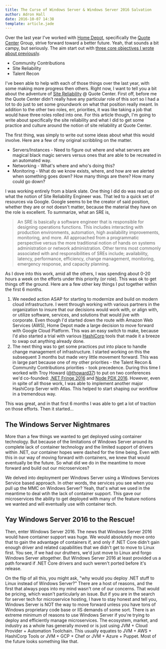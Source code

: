 ```yaml
---
title: The Curse of Windows Server & Windows Server 2016 Salvation
author: Adron Hall
date: 2016-10-07 14:38
template: article.jade
---
```

Over the last year I've worked with [Home Depot](https://homedepot.com), specifically the [Quote Center](http://www.quotecenter.com/) Group, strive forward toward a better future. Yeah, that sounds a bit campy, but seriously. The aim start out with [three core objectives I wrote about previously](http://blog.adron.me/articles/after-816-days-taking-a-job/).

* Community Contributions
* Site Reliability
* Talent Recon

I've been able to help with each of those things over the last year, with some making more progress then others. Right now, I want to tell you a bit about the adventure of [Site Reliability](https://landing.google.com/sre/interview/ben-treynor.html) @ Quote Center. First off, before me the Quote Center didn't really have any particular role of this sort so I had a lot to do just to set some groundwork on what that position really meant. In addition to the other two roles, err, priorities, it was like taking a job that would have three roles rolled into one. For this article though, I'm going to write about specifically the site reliability and what I did to get some practice and culture around the notion of site reliability at Quote Center.

The first thing, was simply to write out some ideas about what this would involve. Here are a few of my original scribbling on the matter.

<span class="more"></span>

* Servers/Instances - Need to figure out where and what servers are magical black magic servers versus ones that are able to be recreated in an automated way.
* Networking - What's where and who's doing this?
* Monitoring - What do we know exists, where, and how are we alerted when something goes down? How many things are there? How many could go down?

I was working entirely from a blank slate. One thing I did do was read up on what the notion of Site Reliability Engineer was. That led to a quick set of resources via Google. Google seems to be the creator of said position, whether they are or not doesn't matter, because the material they have on the role is excellent. To summarize, what an SRE is,

> An SRE is basically a software engineer that is responsible for designing operations functions. This includes interacting with production environments, automation, high availability improvements, monitoring, and more. All approached from a programmatic perspective versus the more traditional notion of hands on systems administration or network administration. Other terms most commonly associated with and responsibilities of SREs include; availability, latency, performance, efficiency, change management, monitoring, emergency response, and capacity planning.

As I dove into this work, amid all the others, I was spending about 0-20 hours a week on the efforts under this priority (or role). This was ok to get things off the ground. Here are a few other key things I put together within the first 6 months.

1. We needed action ASAP for starting to modernize and build on modern cloud infrastructure. I went through working with various partners in the organization to insure that our decisions would work with, or align with, or utilize software, services, and solutions that would jive with corporate. Even though I'd started down the route with Amazon Web Services (AWS), Home Depot made a large decision to move forward with Google Cloud Platform. This was an easy switch to make, because I'd also started a trial with various [HashiCorp](https://www.hashicorp.com/) tools that made it a breeze to swap out anything already done.
2. The next thing was to get some practices put into place to handle change management of infrastructure. I started working on this the subsequent 3 months but made very little movement forward. This was in large part because one of my other priorities - the Talent Recon & Community Contributions priorities - took precedence. During this time I worked with Troy Howard ([@thoward37](https://twitter.com/thoward37/)) to put on two conferences we'd co-founded: [.NET Fringe 2016](http://dotnetfringe.org/) and [Node PDX 2016](http://nodepdx.org/). However, even in spite of all those work, I was able to implement another major HashiCorp Server with Atlas. This helped to start shaping our workflow in a tremendous way.

This was great, and in that first 6 months I was able to get a lot of traction on those efforts. Then it started...

## The Windows Server Nightmares

More than a few things we wanted to get deployed using container technology. But because of the limitations of Windows Server around its complete lack of container technology and the limited support of drivers within .NET, our container hopes were dashed for the time being. Even with this in our way of moving forward with containers, we knew that would eventually be the future. So what did we do in the meantime to move forward and build out our microservices?

We delved into deployment per Windows Server using a Windows Services Service based approach. In other words, the services you see when you pull up the MMC on Windows Server? Yeah, that's what we used in the meantime to deal wtih the lack of container support. This gave our microservices the ability to get deployed with many of the feature notions we wanted and will eventually use with container tech.

## Yay Windows Server 2016 to the Rescue!

Then, enter Windows Server 2016. The news that Windows Server 2016 would have container support was huge. We would absolutely move onto that to gain the advantage of containers if, and only if .NET Core didn't gain enough driver and related capabilities that we didn't get to move to Linux first. You see, if we had our druthers, we'd just move to Linux and forgo Windows Server altogether. But Windows Server 2016 at least provided us a path forward if .NET Core drivers and such weren't ported before it's release.

On the flip of all this, you might ask, "why would you deploy .NET stuff to Linux instead of Windows Server?" There are a host of reasons, and the first that always pops into my mind wasn't one of our concerns. That would be pricing, which wasn't particularly an issue. But if you are in the search for server tech for microservice hosting, I have to stay honest and tell you, Windows Server is NOT the way to move forward unless you have tons of Windows proprietary code base or IIS demands of some sort. There is an extreme minimum of reasons to use Windows Server if you're trying to deploy and efficiently manage microservices. The ecosystem, market, and industry as a whole has generally moved or is just using JVM + Cloud Provider + Automation Toolchain. This usually equates to JVM + AWS + HashiCorp Tools or JVM + GCP + Chef or JVM + Azure + Puppet. Most of the future looks something like that.




